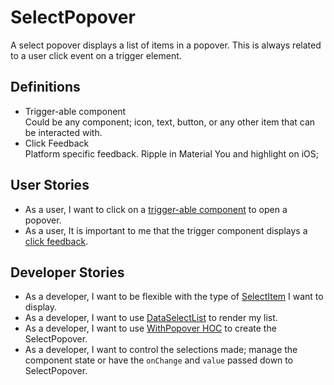 # SelectPopover
A select popover displays a list of items in a popover. This is always related to a user click event on a trigger element.


## Definitions
- Trigger-able component\
Could be any component; icon, text, button, or any other item that can be interacted with.
- Click Feedback\
Platform specific feedback. Ripple in Material You and highlight on iOS;


## User Stories
- As a user, I want to click on a [trigger-able component](#Definitions) to open a popover.
- As a user, It is important to me that the trigger component displays a [click feedback](#Definitions).


## Developer Stories
- As a developer, I want to be flexible with the type of [SelectItem](./SelectItem.md) I want to display.
- As a developer, I want to use [DataSelectList](./DataSelectList.md) to render my list.
- As a developer, I want to use [WithPopover HOC](./HOC/WithPopover.md) to create the SelectPopover.
- As a developer, I want to control the selections made; manage the component state or have the `onChange` and `value` passed down to SelectPopover.